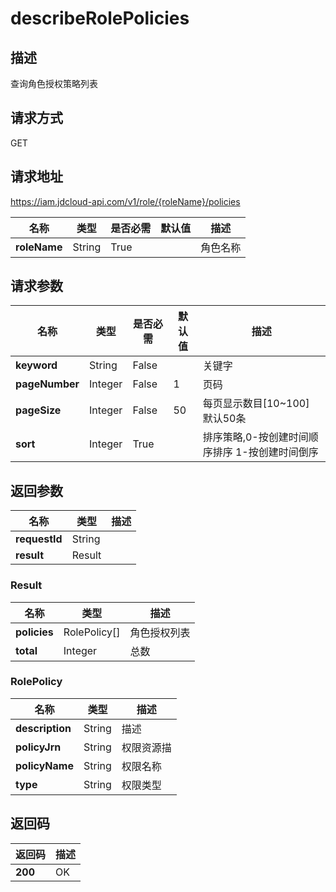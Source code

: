 # describeRolePolicies


## 描述
查询角色授权策略列表

## 请求方式
GET

## 请求地址
https://iam.jdcloud-api.com/v1/role/{roleName}/policies

|名称|类型|是否必需|默认值|描述|
|---|---|---|---|---|
|**roleName**|String|True| |角色名称|

## 请求参数
|名称|类型|是否必需|默认值|描述|
|---|---|---|---|---|
|**keyword**|String|False| |关键字|
|**pageNumber**|Integer|False|1|页码|
|**pageSize**|Integer|False|50|每页显示数目[10~100] 默认50条|
|**sort**|Integer|True| |排序策略,0-按创建时间顺序排序  1-按创建时间倒序|


## 返回参数
|名称|类型|描述|
|---|---|---|
|**requestId**|String| |
|**result**|Result| |


### Result
|名称|类型|描述|
|---|---|---|
|**policies**|RolePolicy[]|角色授权列表|
|**total**|Integer|总数|
### RolePolicy
|名称|类型|描述|
|---|---|---|
|**description**|String|描述|
|**policyJrn**|String|权限资源描|
|**policyName**|String|权限名称|
|**type**|String|权限类型|

## 返回码
|返回码|描述|
|---|---|
|**200**|OK|
